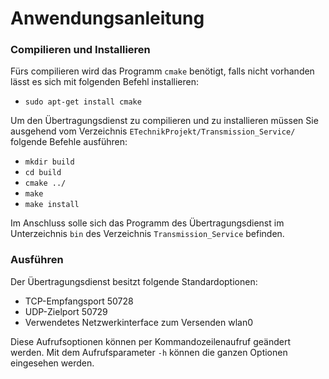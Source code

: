 # Anwendungsanleitung
### Compilieren und Installieren
Fürs compilieren wird das Programm `cmake` benötigt, falls nicht vorhanden lässt es sich mit folgenden Befehl installieren:

 * `sudo apt-get install cmake`

Um den Übertragungsdienst zu compilieren und zu installieren müssen Sie ausgehend vom Verzeichnis `ETechnikProjekt/Transmission_Service/` folgende Befehle ausführen:

 * `mkdir build`
 * `cd build`
 * `cmake ../`
 * `make`
 * `make install`
 
Im Anschluss solle sich das Programm des Übertragungsdienst im Unterzeichnis `bin` des Verzeichnis `Transmission_Service` befinden.

### Ausführen
Der Übertragungsdienst besitzt folgende Standardoptionen:

 * TCP-Empfangsport 50728 
 * UDP-Zielport 50729
 * Verwendetes Netzwerkinterface zum Versenden wlan0
 
Diese Aufrufsoptionen können per Kommandozeilenaufruf geändert werden. Mit dem Aufrufsparameter `-h` können die ganzen Optionen eingesehen werden.

